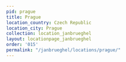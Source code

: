 ```yaml
---
pid: prague
title: Prague
location_country: Czech Republic
location_city: Prague
collection: location_janbrueghel
layout: locationpage_janbrueghel
order: '015'
permalink: "/janbrueghel/locations/prague/"
---
```

